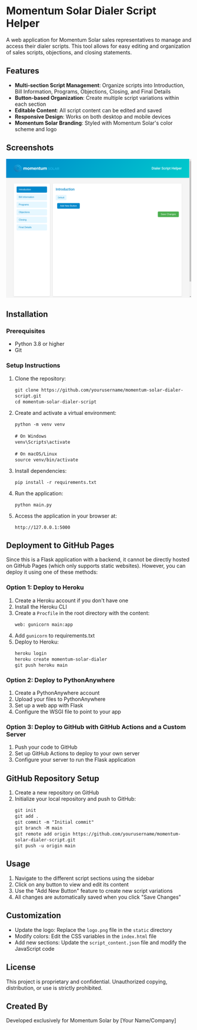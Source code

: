 # Momentum Solar Dialer Script Helper

A web application for Momentum Solar sales representatives to manage and access their dialer scripts. This tool allows for easy editing and organization of sales scripts, objections, and closing statements.

## Features

- **Multi-section Script Management**: Organize scripts into Introduction, Bill Information, Programs, Objections, Closing, and Final Details
- **Button-based Organization**: Create multiple script variations within each section
- **Editable Content**: All script content can be edited and saved
- **Responsive Design**: Works on both desktop and mobile devices
- **Momentum Solar Branding**: Styled with Momentum Solar's color scheme and logo

## Screenshots

![Screenshot of the application](screenshots/app_screenshot.png)

## Installation

### Prerequisites

- Python 3.8 or higher
- Git

### Setup Instructions

1. Clone the repository:
   ```
   git clone https://github.com/yourusername/momentum-solar-dialer-script.git
   cd momentum-solar-dialer-script
   ```

2. Create and activate a virtual environment:
   ```
   python -m venv venv
   
   # On Windows
   venv\Scripts\activate
   
   # On macOS/Linux
   source venv/bin/activate
   ```

3. Install dependencies:
   ```
   pip install -r requirements.txt
   ```

4. Run the application:
   ```
   python main.py
   ```

5. Access the application in your browser at:
   ```
   http://127.0.0.1:5000
   ```

## Deployment to GitHub Pages

Since this is a Flask application with a backend, it cannot be directly hosted on GitHub Pages (which only supports static websites). However, you can deploy it using one of these methods:

### Option 1: Deploy to Heroku

1. Create a Heroku account if you don't have one
2. Install the Heroku CLI
3. Create a `Procfile` in the root directory with the content:
   ```
   web: gunicorn main:app
   ```
4. Add `gunicorn` to requirements.txt
5. Deploy to Heroku:
   ```
   heroku login
   heroku create momentum-solar-dialer
   git push heroku main
   ```

### Option 2: Deploy to PythonAnywhere

1. Create a PythonAnywhere account
2. Upload your files to PythonAnywhere
3. Set up a web app with Flask
4. Configure the WSGI file to point to your app

### Option 3: Deploy to GitHub with GitHub Actions and a Custom Server

1. Push your code to GitHub
2. Set up GitHub Actions to deploy to your own server
3. Configure your server to run the Flask application

## GitHub Repository Setup

1. Create a new repository on GitHub
2. Initialize your local repository and push to GitHub:
   ```
   git init
   git add .
   git commit -m "Initial commit"
   git branch -M main
   git remote add origin https://github.com/yourusername/momentum-solar-dialer-script.git
   git push -u origin main
   ```

## Usage

1. Navigate to the different script sections using the sidebar
2. Click on any button to view and edit its content
3. Use the "Add New Button" feature to create new script variations
4. All changes are automatically saved when you click "Save Changes"

## Customization

- Update the logo: Replace the `logo.png` file in the `static` directory
- Modify colors: Edit the CSS variables in the `index.html` file
- Add new sections: Update the `script_content.json` file and modify the JavaScript code

## License

This project is proprietary and confidential. Unauthorized copying, distribution, or use is strictly prohibited.

## Created By

Developed exclusively for Momentum Solar by [Your Name/Company]

